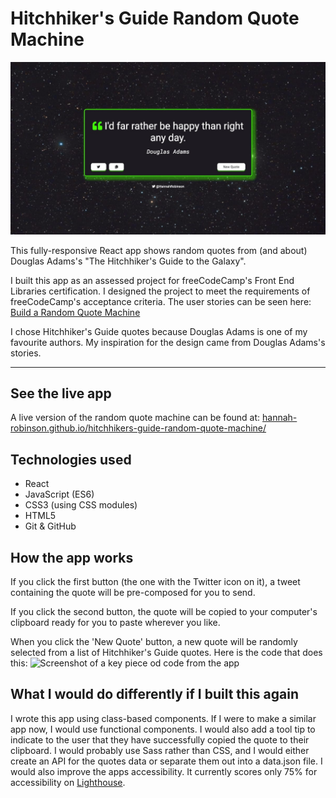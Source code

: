 # Hitchhiker's Guide Random Quote Machine

![Screenshot of app](https://github.com/hannah-robinson/hitchhikers-guide-random-quote-machine/blob/main/public/hgttu.jpg)

This fully-responsive React app shows random quotes from (and about) Douglas Adams's "The Hitchhiker's Guide to the Galaxy".

I built this app as an assessed project for freeCodeCamp's Front End Libraries certification. I designed the project to meet the requirements of freeCodeCamp's acceptance criteria. The user stories can be seen here: [Build a Random Quote Machine](https://www.freecodecamp.org/learn/front-end-libraries/front-end-libraries-projects/build-a-random-quote-machine)

I chose Hitchhiker's Guide quotes because Douglas Adams is one of my favourite authors. My inspiration for the design came from Douglas Adams's stories.

---

## See the live app

A live version of the random quote machine can be found at: [hannah-robinson.github.io/hitchhikers-guide-random-quote-machine/](https://hannah-robinson.github.io/hitchhikers-guide-random-quote-machine/)

## Technologies used

- React
- JavaScript (ES6)
- CSS3 (using CSS modules)
- HTML5
- Git & GitHub

## How the app works

If you click the first button (the one with the Twitter icon on it), a tweet containing the quote will be pre-composed for you to send.

If you click the second button, the quote will be copied to your computer's clipboard ready for you to paste wherever you like.

When you click the 'New Quote' button, a new quote will be randomly selected from a list of Hitchhiker's Guide quotes. Here is the code that does this:
![Screenshot of a key piece od code from the app](https://github.com/hannah-robinson/hitchhikers-guide-random-quote-machine/blob/main/src/assests/screenshot-code-hitchhikers-guide.jpg)

## What I would do differently if I built this again

I wrote this app using class-based components. If I were to make a similar app now, I would use functional components. I would also add a tool tip to indicate to the user that they have successfully copied the quote to their clipboard. I would probably use Sass rather than CSS, and I would either create an API for the quotes data or separate them out into a data.json file. I would also improve the apps accessibility. It currently scores only 75% for accessibility on [Lighthouse](https://googlechrome.github.io/lighthouse/viewer/?psiurl=https%3A%2F%2Fhannah-robinson.github.io%2Fhitchhikers-guide-random-quote-machine%2F&strategy=mobile&category=performance&category=accessibility&category=best-practices&category=seo&category=pwa).
